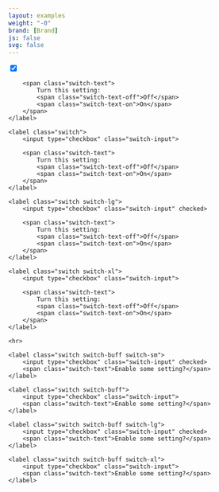 ```yaml
---
layout: examples
weight: "-0"
brand: [Brand]
js: false
svg: false
---
```


<div>
	<label class="switch switch-sm">
		<input type="checkbox" class="switch-input" checked>

		<span class="switch-text">
			Turn this setting:
			<span class="switch-text-off">Off</span>
			<span class="switch-text-on">On</span>
		</span>
	</label>

	<label class="switch">
		<input type="checkbox" class="switch-input">

		<span class="switch-text">
			Turn this setting:
			<span class="switch-text-off">Off</span>
			<span class="switch-text-on">On</span>
		</span>
	</label>

	<label class="switch switch-lg">
		<input type="checkbox" class="switch-input" checked>

		<span class="switch-text">
			Turn this setting:
			<span class="switch-text-off">Off</span>
			<span class="switch-text-on">On</span>
		</span>
	</label>

	<label class="switch switch-xl">
		<input type="checkbox" class="switch-input">

		<span class="switch-text">
			Turn this setting:
			<span class="switch-text-off">Off</span>
			<span class="switch-text-on">On</span>
		</span>
	</label>

	<hr>

	<label class="switch switch-buff switch-sm">
		<input type="checkbox" class="switch-input" checked>
		<span class="switch-text">Enable some setting?</span>
	</label>

	<label class="switch switch-buff">
		<input type="checkbox" class="switch-input">
		<span class="switch-text">Enable some setting?</span>
	</label>

	<label class="switch switch-buff switch-lg">
		<input type="checkbox" class="switch-input" checked>
		<span class="switch-text">Enable some setting?</span>
	</label>

	<label class="switch switch-buff switch-xl">
		<input type="checkbox" class="switch-input">
		<span class="switch-text">Enable some setting?</span>
	</label>
</div>